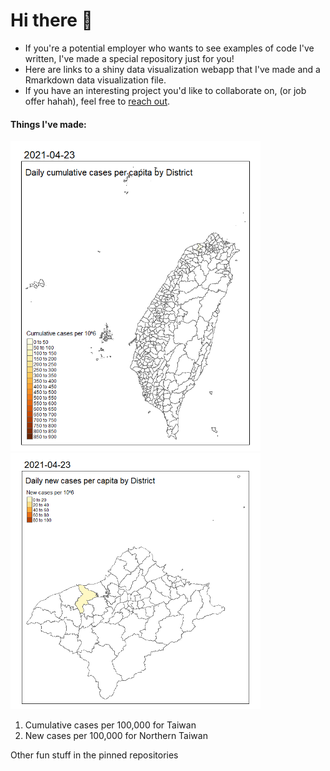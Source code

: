 # Hi there 👋
- If you're a potential employer who wants to see examples of code I've written, I've made a special repository just for you!
- Here are links to a shiny data visualization webapp that I've made and a Rmarkdown data visualization file. 
- If you have an interesting project you'd like to collaborate on, (or job offer hahah), feel free to <a href="https://www.linkedin.com/in/russell-shean/" target="_blank">reach out</a>.

#### Things I've made: 
<img src="https://github.com/Russell-Shean/Covid_SHINY_MAP/raw/main/Graphs%20and%20GIFS/quanguo_prev.gif" width="400" height="auto" /><img src="https://github.com/Russell-Shean/Covid_SHINY_MAP/raw/main/Graphs%20and%20GIFS/beibu_inc.gif" width="400" height="auto" />

1. Cumulative cases per 100,000 for Taiwan
2. New cases per 100,000 for Northern Taiwan

Other fun stuff in the pinned repositories

<!--
**Russell-Shean/Russell-Shean** is a ✨ _special_ ✨ repository because its `README.md` (this file) appears on your GitHub profile.



